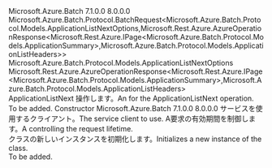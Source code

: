 <Type Name="ApplicationListNextBatchRequest" FullName="Microsoft.Azure.Batch.Protocol.BatchRequests.ApplicationListNextBatchRequest">
  <TypeSignature Language="C#" Value="public class ApplicationListNextBatchRequest : Microsoft.Azure.Batch.Protocol.BatchRequest&lt;Microsoft.Azure.Batch.Protocol.Models.ApplicationListNextOptions,Microsoft.Rest.Azure.AzureOperationResponse&lt;Microsoft.Rest.Azure.IPage&lt;Microsoft.Azure.Batch.Protocol.Models.ApplicationSummary&gt;,Microsoft.Azure.Batch.Protocol.Models.ApplicationListHeaders&gt;&gt;" />
  <TypeSignature Language="ILAsm" Value=".class public auto ansi beforefieldinit ApplicationListNextBatchRequest extends Microsoft.Azure.Batch.Protocol.BatchRequest`2&lt;class Microsoft.Azure.Batch.Protocol.Models.ApplicationListNextOptions, class Microsoft.Rest.Azure.AzureOperationResponse`2&lt;class Microsoft.Rest.Azure.IPage`1&lt;class Microsoft.Azure.Batch.Protocol.Models.ApplicationSummary&gt;, class Microsoft.Azure.Batch.Protocol.Models.ApplicationListHeaders&gt;&gt;" />
  <TypeSignature Language="DocId" Value="T:Microsoft.Azure.Batch.Protocol.BatchRequests.ApplicationListNextBatchRequest" />
  <TypeSignature Language="VB.NET" Value="Public Class ApplicationListNextBatchRequest&#xA;Inherits BatchRequest(Of ApplicationListNextOptions, AzureOperationResponse(Of IPage(Of ApplicationSummary), ApplicationListHeaders))" />
  <TypeSignature Language="F#" Value="type ApplicationListNextBatchRequest = class&#xA;    inherit BatchRequest&lt;ApplicationListNextOptions, AzureOperationResponse&lt;IPage&lt;ApplicationSummary&gt;, ApplicationListHeaders&gt;&gt;" />
  <AssemblyInfo>
    <AssemblyName>Microsoft.Azure.Batch</AssemblyName>
    <AssemblyVersion>7.1.0.0</AssemblyVersion>
    <AssemblyVersion>8.0.0.0</AssemblyVersion>
  </AssemblyInfo>
  <Base>
    <BaseTypeName>Microsoft.Azure.Batch.Protocol.BatchRequest&lt;Microsoft.Azure.Batch.Protocol.Models.ApplicationListNextOptions,Microsoft.Rest.Azure.AzureOperationResponse&lt;Microsoft.Rest.Azure.IPage&lt;Microsoft.Azure.Batch.Protocol.Models.ApplicationSummary&gt;,Microsoft.Azure.Batch.Protocol.Models.ApplicationListHeaders&gt;&gt;</BaseTypeName>
    <BaseTypeArguments>
      <BaseTypeArgument TypeParamName="TOptions">Microsoft.Azure.Batch.Protocol.Models.ApplicationListNextOptions</BaseTypeArgument>
      <BaseTypeArgument TypeParamName="TResponse">Microsoft.Rest.Azure.AzureOperationResponse&lt;Microsoft.Rest.Azure.IPage&lt;Microsoft.Azure.Batch.Protocol.Models.ApplicationSummary&gt;,Microsoft.Azure.Batch.Protocol.Models.ApplicationListHeaders&gt;</BaseTypeArgument>
    </BaseTypeArguments>
  </Base>
  <Interfaces />
  <Docs>
    <summary>
            <span data-ttu-id="4a336-101"><see cref="T:Microsoft.Azure.Batch.Protocol.IBatchRequest" /> ApplicationListNext 操作します。</span><span class="sxs-lookup"><span data-stu-id="4a336-101">An <see cref="T:Microsoft.Azure.Batch.Protocol.IBatchRequest" /> for the ApplicationListNext operation.</span></span>
            </summary>
    <remarks>To be added.</remarks>
  </Docs>
  <Members>
    <Member MemberName=".ctor">
      <MemberSignature Language="C#" Value="public ApplicationListNextBatchRequest (Microsoft.Azure.Batch.Protocol.BatchServiceClient serviceClient, System.Threading.CancellationToken cancellationToken);" />
      <MemberSignature Language="ILAsm" Value=".method public hidebysig specialname rtspecialname instance void .ctor(class Microsoft.Azure.Batch.Protocol.BatchServiceClient serviceClient, valuetype System.Threading.CancellationToken cancellationToken) cil managed" />
      <MemberSignature Language="DocId" Value="M:Microsoft.Azure.Batch.Protocol.BatchRequests.ApplicationListNextBatchRequest.#ctor(Microsoft.Azure.Batch.Protocol.BatchServiceClient,System.Threading.CancellationToken)" />
      <MemberSignature Language="F#" Value="new Microsoft.Azure.Batch.Protocol.BatchRequests.ApplicationListNextBatchRequest : Microsoft.Azure.Batch.Protocol.BatchServiceClient * System.Threading.CancellationToken -&gt; Microsoft.Azure.Batch.Protocol.BatchRequests.ApplicationListNextBatchRequest" Usage="new Microsoft.Azure.Batch.Protocol.BatchRequests.ApplicationListNextBatchRequest (serviceClient, cancellationToken)" />
      <MemberType>Constructor</MemberType>
      <AssemblyInfo>
        <AssemblyName>Microsoft.Azure.Batch</AssemblyName>
        <AssemblyVersion>7.1.0.0</AssemblyVersion>
        <AssemblyVersion>8.0.0.0</AssemblyVersion>
      </AssemblyInfo>
      <Parameters>
        <Parameter Name="serviceClient" Type="Microsoft.Azure.Batch.Protocol.BatchServiceClient" />
        <Parameter Name="cancellationToken" Type="System.Threading.CancellationToken" />
      </Parameters>
      <Docs>
        <param name="serviceClient"><span data-ttu-id="4a336-102">サービスを使用するクライアント。</span><span class="sxs-lookup"><span data-stu-id="4a336-102">The service client to use.</span></span></param>
        <param name="cancellationToken"><span data-ttu-id="4a336-103">A<see cref="T:System.Threading.CancellationToken" />要求の有効期間を制御します。</span><span class="sxs-lookup"><span data-stu-id="4a336-103">A <see cref="T:System.Threading.CancellationToken" /> controlling the request lifetime.</span></span></param>
        <summary>
            <span data-ttu-id="4a336-104"><see cref="T:Microsoft.Azure.Batch.Protocol.BatchRequests.ApplicationListNextBatchRequest" /> クラスの新しいインスタンスを初期化します。</span><span class="sxs-lookup"><span data-stu-id="4a336-104">Initializes a new instance of the <see cref="T:Microsoft.Azure.Batch.Protocol.BatchRequests.ApplicationListNextBatchRequest" /> class.</span></span>
            </summary>
        <remarks>To be added.</remarks>
      </Docs>
    </Member>
  </Members>
</Type>